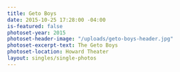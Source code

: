 ```yaml
---
title: Geto Boys
date: 2015-10-25 17:28:00 -04:00
is-featured: false
photoset-year: 2015
photoset-header-image: "/uploads/geto-boys-header.jpg"
photoset-excerpt-text: The Geto Boys
photoset-location: Howard Theater
layout: singles/single-photos
---
```


